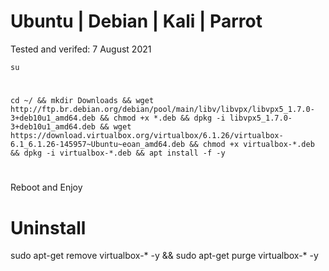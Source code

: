 # Ubuntu | Debian | Kali | Parrot

Tested and verifed: 7 August 2021

    su
#    
    cd ~/ && mkdir Downloads && wget http://ftp.br.debian.org/debian/pool/main/libv/libvpx/libvpx5_1.7.0-3+deb10u1_amd64.deb && chmod +x *.deb && dpkg -i libvpx5_1.7.0-3+deb10u1_amd64.deb && wget https://download.virtualbox.org/virtualbox/6.1.26/virtualbox-6.1_6.1.26-145957~Ubuntu~eoan_amd64.deb && chmod +x virtualbox-*.deb && dpkg -i virtualbox-*.deb && apt install -f -y
    
#    

Reboot and Enjoy


# Uninstall

sudo apt-get remove virtualbox-\* -y && sudo apt-get purge virtualbox-\* -y
